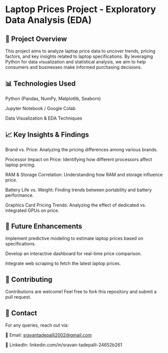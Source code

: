 # Laptop Prices Project - Exploratory Data Analysis (EDA)

## 📌 Project Overview

This project aims to analyze laptop price data to uncover trends, pricing factors, and key insights related to laptop specifications. By leveraging Python for data visualization and statistical analysis, we aim to help consumers and businesses make informed purchasing decisions.

## 📊 Technologies Used

Python (Pandas, NumPy, Matplotlib, Seaborn)

Jupyter Notebook / Google Colab

Data Visualization & EDA Techniques

## 📈 Key Insights & Findings

Brand vs. Price: Analyzing the pricing differences among various brands.

Processor Impact on Price: Identifying how different processors affect laptop pricing.

RAM & Storage Correlation: Understanding how RAM and storage influence price.

Battery Life vs. Weight: Finding trends between portability and battery performance.

Graphics Card Pricing Trends: Analyzing the effect of dedicated vs. integrated GPUs on price.

## 📌 Future Enhancements

Implement predictive modeling to estimate laptop prices based on specifications.

Develop an interactive dashboard for real-time price comparison.

Integrate web scraping to fetch the latest laptop prices.

## 🤝 Contributing

Contributions are welcome! Feel free to fork this repository and submit a pull request.

## 📩 Contact

For any queries, reach out via:

📧 Email: sravantadepalli2002@gmail.com

🔗 LinkedIn: linkedin.com/in/sravan-tadepalli-24652b261
